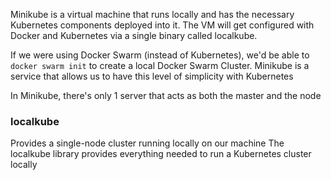 
Minikube is a virtual machine that runs locally and has the necessary Kubernetes components deployed into it. The VM will get configured with Docker and Kubernetes via a single binary called localkube.

If we were using Docker Swarm (instead of Kubernetes), we'd be able to `docker swarm init` to create a local Docker Swarm Cluster. Minikube is a service that allows us to have this level of simplicity with Kubernetes

In Minikube, there's only 1 server that acts as both the master and the node

### localkube
Provides a single-node cluster running locally on our machine
The localkube library provides everything needed to run a Kubernetes cluster locally
